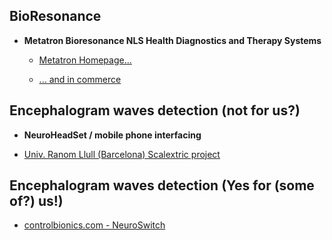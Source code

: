 ## BioResonance ##

  * __Metatron Bioresonance NLS Health Diagnostics and Therapy Systems__
  
    * [Metatron Homepage...](http://www.uk.metatron-nls.ru/main.php?id=22)
    
    * [... and in commerce](http://www.amazon.com/Advanced-Diagnostics-Metatron-Bioresonance-Medicomat-39/dp/B00WTGKU8U)

## Encephalogram waves detection (not for us?) ##

 * __NeuroHeadSet / mobile phone interfacing__
 
  *  [Univ. Ranom Llull (Barcelona) Scalextric project](http://www.lavanguardia.com/vida/20150907/54436320350/desarrollan-un-proyecto-que-permite-mover-coches-de-scalextric-con-la-mente.html)
 
## Encephalogram waves detection (Yes for (some of?) us!) ##

 * [controlbionics.com - NeuroSwitch](https://www.youtube.com/watch?v=GPhTIsNM9MQ)
